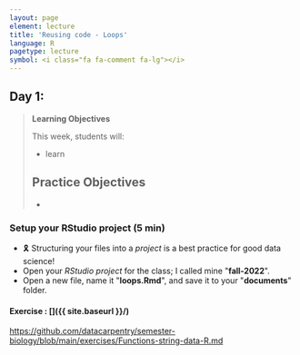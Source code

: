 ```yaml
---
layout: page
element: lecture
title: 'Reusing code - Loops'
language: R
pagetype: lecture
symbol: <i class="fa fa-comment fa-lg"></i>
---
```


## Day 1:

> **Learning Objectives**
>
> This week, students will:
> - learn
>
> **Practice Objectives**
> -
> -
>
<!-- > **Non Objectives**
> -
> -
> -->


### Setup your RStudio project (5 min)

- 🎗️ Structuring your files into a _project_ is a best practice for good data science!
- Open your _RStudio project_ for the class; I called mine "**fall-2022**".
- Open a new file, name it "**loops.Rmd**", and save it to your "**documents**" folder.


#### Exercise : []({{ site.baseurl }}/)


https://github.com/datacarpentry/semester-biology/blob/main/exercises/Functions-string-data-R.md
